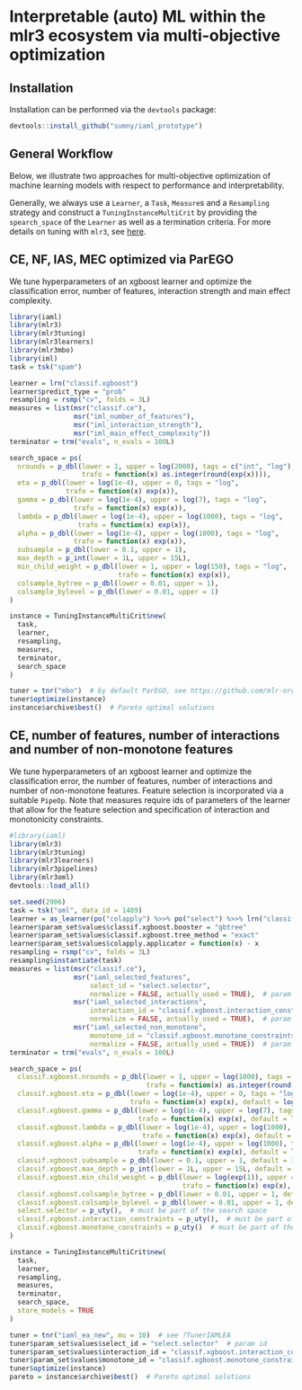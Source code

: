 
# Interpretable (auto) ML within the mlr3 ecosystem via multi-objective optimization

## Installation

Installation can be performed via the `devtools` package:

``` r
devtools::install_github("sumny/iaml_prototype")
```

## General Workflow

Below, we illustrate two approaches for multi-objective optimization of
machine learning models with respect to performance and
interpretability.

Generally, we always use a `Learner`, a `Task`, `Measure`s and a
`Resampling` strategy and construct a `TuningInstanceMultiCrit` by
providing the `spearch_space` of the `Learner` as well as a termination
criteria. For more details on tuning with `mlr3`, see
[here](https://mlr3book.mlr-org.com/optimization.html).

## CE, NF, IAS, MEC optimized via ParEGO

We tune hyperparameters of an xgboost learner and optimize the
classification error, number of features, interaction strength and main
effect complexity.

``` r
library(iaml)
library(mlr3)
library(mlr3tuning)
library(mlr3learners)
library(mlr3mbo)
library(iml)
task = tsk("spam")

learner = lrn("classif.xgboost")
learner$predict_type = "prob"
resampling = rsmp("cv", folds = 3L)
measures = list(msr("classif.ce"),
                msr("iml_number_of_features"),
                msr("iml_interaction_strength"),
                msr("iml_main_effect_complexity"))
terminator = trm("evals", n_evals = 100L)

search_space = ps(
  nrounds = p_dbl(lower = 1, upper = log(2000), tags = c("int", "log"),
                  trafo = function(x) as.integer(round(exp(x)))),
  eta = p_dbl(lower = log(1e-4), upper = 0, tags = "log",
              trafo = function(x) exp(x)),
  gamma = p_dbl(lower = log(1e-4), upper = log(7), tags = "log",
                trafo = function(x) exp(x)),
  lambda = p_dbl(lower = log(1e-4), upper = log(1000), tags = "log",
                 trafo = function(x) exp(x)),
  alpha = p_dbl(lower = log(1e-4), upper = log(1000), tags = "log",
                trafo = function(x) exp(x)),
  subsample = p_dbl(lower = 0.1, upper = 1),
  max_depth = p_int(lower = 1L, upper = 15L),
  min_child_weight = p_dbl(lower = 1, upper = log(150), tags = "log",
                           trafo = function(x) exp(x)),
  colsample_bytree = p_dbl(lower = 0.01, upper = 1),
  colsample_bylevel = p_dbl(lower = 0.01, upper = 1)
)

instance = TuningInstanceMultiCrit$new(
  task,
  learner,
  resampling,
  measures,
  terminator,
  search_space
)

tuner = tnr("mbo")  # by default ParEGO, see https://github.com/mlr-org/mlr3mbo for details
tuner$optimize(instance)
instance$archive$best()  # Pareto optimal solutions
```

## CE, number of features, number of interactions and number of non-monotone features

We tune hyperparameters of an xgboost learner and optimize the
classification error, the number of features, number of interactions and
number of non-monotone features. Feature selection is incorporated via a
suitable `PipeOp`. Note that measures require ids of parameters of the
learner that allow for the feature selection and specification of
interaction and monotonicity constraints.

``` r
#library(iaml)
library(mlr3)
library(mlr3tuning)
library(mlr3learners)
library(mlr3pipelines)
library(mlr3oml)
devtools::load_all()

set.seed(2906)
task = tsk("oml", data_id = 1489)
learner = as_learner(po("colapply") %>>% po("select") %>>% lrn("classif.xgboost"))
learner$param_set$values$classif.xgboost.booster = "gbtree"
learner$param_set$values$classif.xgboost.tree_method = "exact"
learner$param_set$values$colapply.applicator = function(x) - x
resampling = rsmp("cv", folds = 3L)
resampling$instantiate(task)
measures = list(msr("classif.ce"),
                msr("iaml_selected_features",
                    select_id = "select.selector",
                    normalize = FALSE, actually_used = TRUE),  # param id
                msr("iaml_selected_interactions",
                    interaction_id = "classif.xgboost.interaction_constraints",
                    normalize = FALSE, actually_used = TRUE),  # param id
                msr("iaml_selected_non_monotone",
                    monotone_id = "classif.xgboost.monotone_constraints",
                    normalize = FALSE, actually_used = TRUE))  # param id
terminator = trm("evals", n_evals = 100L)

search_space = ps(
  classif.xgboost.nrounds = p_dbl(lower = 1, upper = log(1000), tags = c("int", "log"),
                                  trafo = function(x) as.integer(round(exp(x))), default = log(500)),
  classif.xgboost.eta = p_dbl(lower = log(1e-4), upper = 0, tags = "log",
                              trafo = function(x) exp(x), default = log(0.3)),
  classif.xgboost.gamma = p_dbl(lower = log(1e-4), upper = log(7), tags = "log",
                                trafo = function(x) exp(x), default = log(1e-4)),
  classif.xgboost.lambda = p_dbl(lower = log(1e-4), upper = log(1000), tags = "log",
                                 trafo = function(x) exp(x), default = log(1)),
  classif.xgboost.alpha = p_dbl(lower = log(1e-4), upper = log(1000), tags = "log",
                                trafo = function(x) exp(x), default = log(1e-4)),
  classif.xgboost.subsample = p_dbl(lower = 0.1, upper = 1, default = 1),
  classif.xgboost.max_depth = p_int(lower = 1L, upper = 15L, default = 6L),
  classif.xgboost.min_child_weight = p_dbl(lower = log(exp(1)), upper = log(150), tags = "log",
                                           trafo = function(x) exp(x), default = log(exp(1))),
  classif.xgboost.colsample_bytree = p_dbl(lower = 0.01, upper = 1, default = 1),
  classif.xgboost.colsample_bylevel = p_dbl(lower = 0.01, upper = 1, default = 1),
  select.selector = p_uty(),  # must be part of the search space
  classif.xgboost.interaction_constraints = p_uty(),  # must be part of the search space
  classif.xgboost.monotone_constraints = p_uty()  # must be part of the search space
)

instance = TuningInstanceMultiCrit$new(
  task,
  learner,
  resampling,
  measures,
  terminator,
  search_space,
  store_models = TRUE
)

tuner = tnr("iaml_ea_new", mu = 10)  # see ?TunerIAMLEA
tuner$param_set$values$select_id = "select.selector"  # param id
tuner$param_set$values$interaction_id = "classif.xgboost.interaction_constraints"  # param id
tuner$param_set$values$monotone_id = "classif.xgboost.monotone_constraints"  # param id
tuner$optimize(instance)
pareto = instance$archive$best()  # Pareto optimal solutions
```
